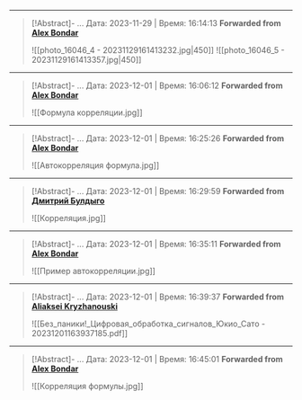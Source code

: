 

***

>[!Abstract]- ... Дата: 2023-11-29 | Время: 16:14:13
>**Forwarded from [Alex Bondar](https://t.me/Dehydrohaloalkan)**
>
>![[photo_16046_4 - 20231129161413232.jpg|450]]
>![[photo_16046_5 - 20231129161413357.jpg|450]]



***

>[!Abstract]- ... Дата: 2023-12-01 | Время: 16:06:12
>**Forwarded from [Alex Bondar](https://t.me/Dehydrohaloalkan)**
>
>![[Формула корреляции.jpg]]
>
>

***

>[!Abstract]- ... Дата: 2023-12-01 | Время: 16:25:26
>**Forwarded from [Alex Bondar](https://t.me/Dehydrohaloalkan)**
>
>![[Автокорреляция формула.jpg]]
>
>

***

>[!Abstract]- ... Дата: 2023-12-01 | Время: 16:29:59
>**Forwarded from [Дмитрий Булдыго](https://t.me/doshagudar)**
>
>![[Корреляция.jpg]]
>
>

***

>[!Abstract]- ... Дата: 2023-12-01 | Время: 16:35:11
>**Forwarded from [Alex Bondar](https://t.me/Dehydrohaloalkan)**
>
>![[Пример автокорреляции.jpg]]
>
>

***

>[!Abstract]- ... Дата: 2023-12-01 | Время: 16:39:37
>**Forwarded from [Aliaksei Kryzhanouski](https://t.me/hidden_account_1698930182)**
>
>![[Без_паники!_Цифровая_обработка_сигналов_Юкио_Сато - 20231201163937185.pdf]]
>
>

***

>[!Abstract]- ... Дата: 2023-12-01 | Время: 16:45:01
>**Forwarded from [Alex Bondar](https://t.me/Dehydrohaloalkan)**
>
>![[Корреляция формулы.jpg]]
>
>